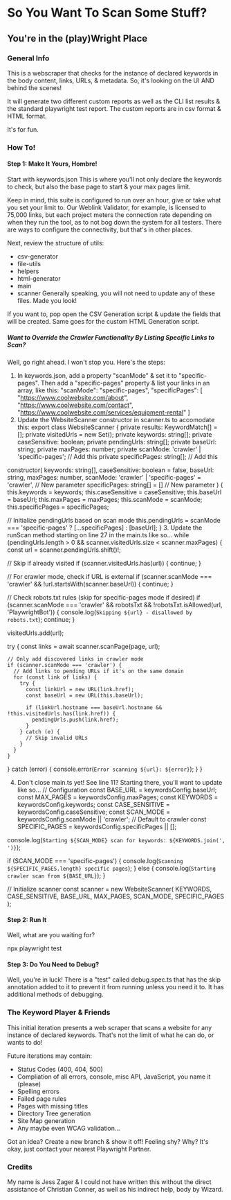 # So You Want To Scan Some Stuff?
## You're in the (play)Wright Place
[](#general-info)
[](#how-to)
[](#step-1-make-it-yours-hombre)
[](#want-to-override-the-crawler-functionality-by-listing-specific-links-to-scan)
[](#step-2-run-it)
[](#step-3-do-you-need-to-debug)

### General Info
This is a webscraper that checks for the instance of declared keywords in the body content, links, URLs, & metadata. So, it's looking on the UI AND behind the scenes!

It will generate two different custom reports as well as the CLI list results & the standard playwright test report. The custom reports are in csv format & HTML format. 

It's for fun.

### How To!
#### Step 1: Make It Yours, Hombre!
Start with keywords.json
This is where you'll not only declare the keywords to check, but also the base page to start & your max pages limit. 

Keep in mind, this suite is configured to run over an hour, give or take what you set your limit to. Our Weblink Validator, for example, is licensed to 75,000 links, but each project meters the connection rate depending on when they run the tool, as to not bog down the system for all testers. There are ways to configure the connectivity, but that's in other places.

Next, review the structure of utils:
- csv-generator
- file-utils
- helpers
- html-generator
- main
- scanner
Generally speaking, you will not need to update any of these files. Made you look!

If you want to, pop open the CSV Generation script & update the fields that will be created. Same goes for the custom HTML Generation script.

##### Want to Override the Crawler Functionality By Listing Specific Links to Scan?
Well, go right ahead. I won't stop you. Here's the steps:
1. In keywords.json, add a property "scanMode" & set it to "specific-pages". Then add a "specific-pages" property & list your links in an array, like this: 
"scanMode": "specific-pages",
"specificPages": [
  "https://www.coolwebsite.com/about",
  "https://www.coolwebsite.com/contact",
  "https://www.coolwebsite.com/services/equipment-rental"
]
2. Update the WebsiteScanner constructor in scanner.ts to accomodate this:
export class WebsiteScanner {
private results: KeywordMatch[] = [];
private visitedUrls = new Set<string>();
private keywords: string[];
private caseSensitive: boolean;
private pendingUrls: string[];
private baseUrl: string;
private maxPages: number;
private scanMode: 'crawler' | 'specific-pages'; // Add this
private specificPages: string[]; // Add this

constructor(
  keywords: string[], 
  caseSensitive: boolean = false, 
  baseUrl: string, 
  maxPages: number,
  scanMode: 'crawler' | 'specific-pages' = 'crawler', // New parameter
  specificPages: string[] = [] // New parameter
) {
  this.keywords = keywords;
  this.caseSensitive = caseSensitive;
  this.baseUrl = baseUrl;
  this.maxPages = maxPages;
  this.scanMode = scanMode;
  this.specificPages = specificPages;
  
  // Initialize pendingUrls based on scan mode
  this.pendingUrls = scanMode === 'specific-pages' 
    ? [...specificPages] 
    : [baseUrl];
}
3. Update the runScan method starting on line 27 in the main.ts like so...
while (pendingUrls.length > 0 && scanner.visitedUrls.size < scanner.maxPages) {
  const url = scanner.pendingUrls.shift()!;

  // Skip if already visited
  if (scanner.visitedUrls.has(url)) {
    continue;
  }

  // For crawler mode, check if URL is external
  if (scanner.scanMode === 'crawler' && !url.startsWith(scanner.baseUrl)) {
    continue;
  }

  // Check robots.txt rules (skip for specific-pages mode if desired)
  if (scanner.scanMode === 'crawler' && robotsTxt && !robotsTxt.isAllowed(url, 'PlaywrightBot')) {
    console.log(`Skipping ${url} - disallowed by robots.txt`);
    continue;
  }

  visitedUrls.add(url);

  try {
    const links = await scanner.scanPage(page, url);
    
    // Only add discovered links in crawler mode
    if (scanner.scanMode === 'crawler') {
      // Add links to pending URLs if it's on the same domain
      for (const link of links) {
        try {
          const linkUrl = new URL(link.href);
          const baseUrl = new URL(this.baseUrl);
          
          if (linkUrl.hostname === baseUrl.hostname && !this.visitedUrls.has(link.href)) {
            pendingUrls.push(link.href);
          }
        } catch (e) {
          // Skip invalid URLs
        }
      }
    }
    
  } catch (error) {
    console.error(`Error scanning ${url}: ${error}`);
  }
}

4. Don't close main.ts yet! See line 11? Starting there, you'll want to update like so...
// Configuration
const BASE_URL = keywordsConfig.baseUrl;
const MAX_PAGES = keywordsConfig.maxPages;
const KEYWORDS = keywordsConfig.keywords;
const CASE_SENSITIVE = keywordsConfig.caseSensitive;
const SCAN_MODE = keywordsConfig.scanMode || 'crawler'; // Default to crawler
const SPECIFIC_PAGES = keywordsConfig.specificPages || [];

console.log(`Starting ${SCAN_MODE} scan for keywords: ${KEYWORDS.join(', ')}`);

if (SCAN_MODE === 'specific-pages') {
  console.log(`Scanning ${SPECIFIC_PAGES.length} specific pages`);
} else {
  console.log(`Starting crawler scan from ${BASE_URL}`);
}

// Initialize scanner
const scanner = new WebsiteScanner(
  KEYWORDS, 
  CASE_SENSITIVE, 
  BASE_URL, 
  MAX_PAGES,
  SCAN_MODE,
  SPECIFIC_PAGES
);

#### Step 2: Run It
Well, what are you waiting for?

npx playwright test

#### Step 3: Do You Need to Debug?
Well, you're in luck! There is a "test" called debug.spec.ts that has the skip annotation added to it to prevent it from running unless you need it to. It has additional methods of debugging.

### The Keyword Player & Friends
This initial iteration presents a web scraper that scans a website for any instance of declared keywords. That's not the limit of what he can do, or wants to do!

Future iterations may contain:
- Status Codes (400, 404, 500)
- Compliation of all errors, console, misc API, JavaScript, you name it (please)
- Spelling errors
- Failed page rules
- Pages with missing titles
- Directory Tree generation
- Site Map generation
- Any maybe even WCAG validation...

Got an idea? Create a new branch & show it off! Feeling shy? Why? It's okay, just contact your nearest Playwright Partner.

### Credits
My name is Jess Zager & I could not have written this without the direct assistance of Christian Conner, as well as his indirect help, body by Wizard.